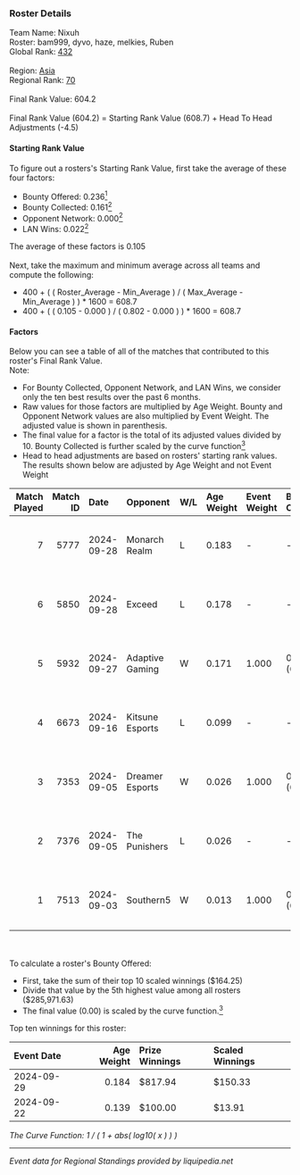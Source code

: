 ### Roster Details<br />
Team Name: Nixuh<br />
Roster: bam999, dyvo, haze, melkies, Ruben<br />
Global Rank: [432](../../standings_global_2025_02_28.md)<br />
<br />
Region: [Asia]( ../../standings_asia_2025_02_28.md)<br />
Regional Rank: [70]( ../../standings_asia_2025_02_28.md)<br />
<br />
Final Rank Value:  604.2<br />
<br />
Final Rank Value (604.2) = Starting Rank Value (608.7) + Head To Head Adjustments (-4.5)<br />

#### Starting Rank Value<br />
To figure out a rosters's Starting Rank Value, first take the average of these four factors:<br />
- Bounty Offered: 0.236[<sup>1</sup>](#table2)
- Bounty Collected: 0.161[<sup>2</sup>](#table1)
- Opponent Network: 0.000[<sup>2</sup>](#table1)
- LAN Wins: 0.022[<sup>2</sup>](#table1)

The average of these factors is 0.105<br />
<br />
Next, take the maximum and minimum average across all teams and compute the following:<br />
- 400 + ( ( Roster_Average - Min_Average ) / ( Max_Average - Min_Average ) ) * 1600 = 608.7
- 400 + ( ( 0.105 - 0.000 ) / ( 0.802 - 0.000 ) ) * 1600 = 608.7


#### Factors<br />
Below you can see a table of all of the matches that contributed to this roster's Final Rank Value.<br />
Note:<br />

- For Bounty Collected, Opponent Network, and LAN Wins, we consider only the ten best results over the past 6 months.
- Raw values for those factors are multiplied by Age Weight. Bounty and Opponent Network values are also multiplied by Event Weight. The adjusted value is shown in parenthesis.
- The final value for a factor is the total of its adjusted values divided by 10. Bounty Collected is further scaled by the curve function[<sup>3</sup>](#curveFunction)
- Head to head adjustments are based on rosters' starting rank values. The results shown below are adjusted by Age Weight and not Event Weight
<span id="table1"></span><br />


| Match Played | Match ID | Date       | Opponent        | W/L | Age Weight | Event Weight | Bounty Collected | Opponent Network | LAN Wins  | H2H Adj. | Roster                             |
| -: | -: | :- | :- | :- | :- | :- | :- | :- | :- | -: | :- |
|            7 |     5777 | 2024-09-28 | Monarch Realm   | L   | 0.183      | -            | -                | -                | -         |    -2.65 | bam999, dyvo, haze, melkies, Ruben |
|            6 |     5850 | 2024-09-28 | Exceed          | L   | 0.178      | -            | -                | -                | -         |    -2.49 | bam999, dyvo, haze, melkies, Ruben |
|            5 |     5932 | 2024-09-27 | Adaptive Gaming | W   | 0.171      | 1.000        | 0.000 (0.000)    | 0.000 (0.000)    | 1 (0.171) |     1.98 | bam999, dyvo, haze, melkies, Ruben |
|            4 |     6673 | 2024-09-16 | Kitsune Esports | L   | 0.099      | -            | -                | -                | -         |    -1.47 | bam999, dyvo, haze, melkies, Ruben |
|            3 |     7353 | 2024-09-05 | Dreamer Esports | W   | 0.026      | 1.000        | 0.000 (0.000)    | 0.001 (0.000)    | 0 (0.000) |     0.26 | bam999, dyvo, haze, melkies, Ruben |
|            2 |     7376 | 2024-09-05 | The Punishers   | L   | 0.026      | -            | -                | -                | -         |    -0.29 | bam999, dyvo, haze, melkies, Ruben |
|            1 |     7513 | 2024-09-03 | Southern5       | W   | 0.013      | 1.000        | 0.000 (0.000)    | 0.060 (0.001)    | 0 (0.000) |     0.19 | bam999, dyvo, haze, melkies, Ruben |

<br />
<span id="table2"></span><br />
To calculate a roster's Bounty Offered:<br />

- First, take the sum of their top 10 scaled winnings ($164.25)
- Divide that value by the 5th highest value among all rosters ($285,971.63)
- The final value (0.00) is scaled by the curve function.[<sup>3</sup>](#curveFunction)

Top ten winnings for this roster:<br />

| Event Date | Age Weight | Prize Winnings | Scaled Winnings |
| :- | -: | :- | :- |
| 2024-09-29 |      0.184 | $817.94        | $150.33         |
| 2024-09-22 |      0.139 | $100.00        | $13.91          |


<span id="curveFunction"></span>_The Curve Function: 1 / ( 1 + abs( log10( x ) ) )_<br />

---
_Event data for Regional Standings provided by liquipedia.net_<br />
